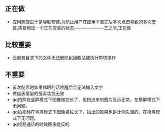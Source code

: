 ## 正在做
- 应用商店由于是静默安装,为防止用户在应用下载完后多次点击导致的多次安装,需要增加一个正在安装的状态---------------王之旭,正在做
## 比较重要
- 云服务目录下的文件无法删除到回收站或执行剪切操作
## 不重要
- 首次配置时如果休眠的话唤醒后会无法输入文字
- 微信表情里的搜索功能无效
- qq拍照在竖屏模式下图像被拉长了，但拍出来的图片显示正常。在横屏模式下无问题。
- qq拍视频在竖屏模式下图像被拉长了，拍出的效果也是比例失调的。在横屏模式下无问题。
- qq视频通话的时候图像是反的
